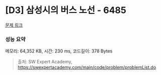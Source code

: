 # [D3] 삼성시의 버스 노선 - 6485 

[문제 링크](https://swexpertacademy.com/main/code/problem/problemDetail.do?contestProbId=AWczm7QaACgDFAWn) 

### 성능 요약

메모리: 64,352 KB, 시간: 230 ms, 코드길이: 378 Bytes



> 출처: SW Expert Academy, https://swexpertacademy.com/main/code/problem/problemList.do